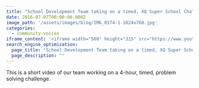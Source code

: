 ```yaml
---
title: "School Development Team taking on a timed, XQ Super School Challenge!"
date: 2016-07-07T00:00:00.000Z
image_path: '/assets/images/blog/IMG_0374-1-1024x768.jpg'
categories:
  - community-voices
iframe_content: '<iframe width="560" height="315" src="https://www.youtube.com/embed/X8e5tBHoGlI" frameborder="0" allowfullscreen></iframe>'
search_engine_optimization:
  page_title: "School Development Team taking on a timed, XQ Super School Challenge!"
  page_description: ""
---
```

This is a short video of our team working on a 4-hour, timed, problem solving challenge.
